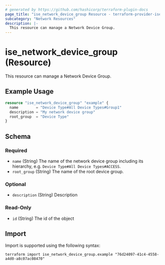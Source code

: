 ```yaml
---
# generated by https://github.com/hashicorp/terraform-plugin-docs
page_title: "ise_network_device_group Resource - terraform-provider-ise"
subcategory: "Network Resources"
description: |-
  This resource can manage a Network Device Group.
---
```


# ise_network_device_group (Resource)

This resource can manage a Network Device Group.

## Example Usage

```terraform
resource "ise_network_device_group" "example" {
  name        = "Device Type#All Device Types#Group1"
  description = "My network device group"
  root_group  = "Device Type"
}
```

<!-- schema generated by tfplugindocs -->
## Schema

### Required

- `name` (String) The name of the network device group including its hierarchy, e.g. `Device Type#All Device Types#ACCESS`.
- `root_group` (String) The name of the root device group.

### Optional

- `description` (String) Description

### Read-Only

- `id` (String) The id of the object

## Import

Import is supported using the following syntax:

```shell
terraform import ise_network_device_group.example "76d24097-41c4-4558-a4d0-a8c07ac08470"
```
